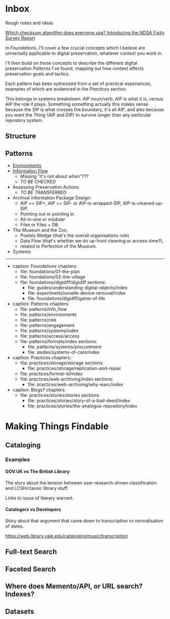 Inbox
=====

Rough notes and ideas

[Which checksum algorithm does everyone use? Introducing the NDSA Fixity Survey Report](https://www.dpconline.org/blog/wdpd/jmitcham-wdpd21)



In _Foundations_, I'll cover a few crucial concepts which I believe are universally applicable to digital preservation, whatever context you work in. 

I'll then build on these concepts to describe the different digital preservation _Patterns_ I've found, mapping out how context affects preservation goals and tactics. 

Each pattern has been sythesized from a set of practical experiences, examples of which are evidenced in the _Practices_ section.

This belongs in systems breakdown: AIP noun/verb, AIP is what it is, versus AIP the role it plays.
Something something actually this makes sense because the SIP is what crosses the boundary, it's all AIP, and also because 
you want the Thing (AIP and DIP) to survive longer than any particular repostory system.


Structure
---------



## Patterns

- [Environments](/0uzg_74xScq_aZ7ouAvvBA)
- [Information Flow](/JAck46DsQrCHUbxV4IENAg)
    - Missing "it's not about _when_"???
    - _TO BE CHECKED_
- Assessing Preservation Actions 
    - _TO BE TRANSFERRED_
- Archival Information Package Design:
    - AIP == SIP+, AIP == SIP- or AIP-is-wrapped-SIP, AIP-is-cleaned-up-SIP, 
    - Pointing out or pointing in
    - All-in-one or modular
    - Files or Files + DB
- The Museum and the Zoo, 
    - Postels Wedge (that's the overall organisations role)
    - Data Flow (that's whether we do up-front cleaning or access-time?), 
    - related to Perfection of the Museum.
- Systems 

---

- caption: Foundations
  chapters:
  - file: foundations/01-the-plan
  - file: foundations/02-the-village
  - file: foundations/digidiff/digidiff
    sections:
    - file: guides/understanding-digital-objects/index
    - file: experiments/unsafe-device-removal/index
    - file: foundations/digidiff/game-of-life
- caption: Patterns
  chapters:
  - file: patterns/info_flow
  - file: patterns/environments
  - file: patterns/role
  - file: patterns/engagement
  - file: patterns/systems/index
  - file: patterns/access/access
  - file: patterns/formats/index
    sections:
    - file: patterns/systems/procurement
    - file: asides/systems-of-care/index
- caption: Practices
  chapters:
  - file: practices/storage/storage
    sections:
    - file: practices/storage/replication-and-repair
  - file: practices/format-id/index
  - file: practices/web-archiving/index
    sections:
    - file: practices/web-archiving/why-warc/index
- caption: Blogs?
  chapters:
  - file: practices/stories/stories
    sections:
    - file: practices/stories/story-of-a-bad-deed/index
    - file: practices/stories/the-analogue-repository/index




# Making Things Findable


## Cataloging

### Examples

#### GOV.UK vs The British Library

The story about the tension between user-research-driven classification and LCSH/classic library stuff.

Links to issue of literary warrant.

#### Catalogers vs Developers

Story about that argument that came down to transcription vs normalisation of dates.

<https://web.library.yale.edu/cataloging/music/transcription>


## Full-text Search


## Faceted Search

## Where does Memento/API, or URL search? Indexes?

## Datasets